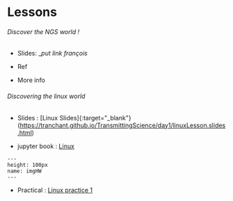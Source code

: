 # Lessons

###### Discover the NGS world !  

* Slides: __put link françois_

* Ref

* More info


###### Discovering the linux world

* Slides : [Linux Slides]{:target="_blank"}(https://tranchant.github.io/TransmittingScience/day1/linuxLesson.slides.html)

* jupyter book : [Linux](https://tranchant.github.io/TransmittingScience/day1/linuxLessonPractical.html)


```{figure} https://www.potentialplusuk.org/wp-content/uploads/2020/07/Homework.jpeg
---
height: 100px
name: imgHW
---
```

* Practical : [Linux practice 1](https://tranchant.github.io/TransmittingScience/day1/linuxHomework)
